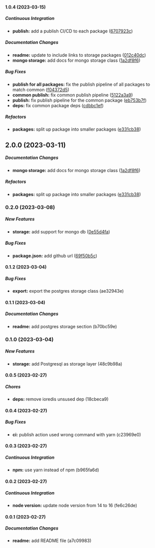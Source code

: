 #### 1.0.4 (2023-03-15)

##### Continuous Integration

* **publish:**  add a publish CI/CD to each package ([6707923c](https://github.com/khaledosama999/distributed-locks/commit/6707923c4880db8c568759d9de383b733fbae595))

##### Documentation Changes

* **readme:**  update to include links to storage packages ([012c40dc](https://github.com/khaledosama999/distributed-locks/commit/012c40dc41c27a647aa6687d85291c1196377ce5))
* **mongo storage:**  add docs for mongo storage class ([1a2df8f6](https://github.com/khaledosama999/distributed-locks/commit/1a2df8f6b895c277f2b3690a8aac0937d1ee667f))

##### Bug Fixes

* **publish for all packages:**  fix the publish pipeline of all packages to match common ([f04372d5](https://github.com/khaledosama999/distributed-locks/commit/f04372d53380b5ce6355202b0a30f8e166257534))
* **common publish:**  fix common publish pipeline ([5122a3a9](https://github.com/khaledosama999/distributed-locks/commit/5122a3a99c8a74a6c1b2f09634c2612584c525d5))
* **publish:**  fix publish pipeline for the common package ([eb753b7f](https://github.com/khaledosama999/distributed-locks/commit/eb753b7f17029e843bfed07a09f80ec65d965bb7))
* **deps:**  fix common package deps ([cdbbc1ef](https://github.com/khaledosama999/distributed-locks/commit/cdbbc1efde18a6352da489572c12f403878ecca6))

##### Refactors

* **packages:**  split up package into smaller packages ([e331cb38](https://github.com/khaledosama999/distributed-locks/commit/e331cb388077cda3e5a6a2e9fc6fa05e4dc25cba))

## 2.0.0 (2023-03-11)

##### Documentation Changes

* **mongo storage:**  add docs for mongo storage class ([1a2df8f6](https://github.com/khaledosama999/distributed-locks/commit/1a2df8f6b895c277f2b3690a8aac0937d1ee667f))

##### Refactors

* **packages:**  split up package into smaller packages ([e331cb38](https://github.com/khaledosama999/distributed-locks/commit/e331cb388077cda3e5a6a2e9fc6fa05e4dc25cba))

### 0.2.0 (2023-03-08)

##### New Features

* **storage:**  add support for mongo db ([0e55d4fa](https://github.com/khaledosama999/distributed-locks/commit/0e55d4fabbcad1ea9ccb2e2b678ddf4eccbc617e))

##### Bug Fixes

* **package.json:**  add github url ([69f50b5c](https://github.com/khaledosama999/distributed-locks/commit/69f50b5cd4e5639edfbc7189ab7af61dc159ec58))

#### 0.1.2 (2023-03-04)

##### Bug Fixes

* **export:**  export the postgres storage class (ae32943e)

#### 0.1.1 (2023-03-04)

##### Documentation Changes

* **readme:**  add postgres storage section (b70bc59e)

### 0.1.0 (2023-03-04)

##### New Features

* **storage:**  add Postgresql as storage layer (48c9b98a)

#### 0.0.5 (2023-02-27)

##### Chores

* **deps:**  remove ioredis unsused dep (18cbeca9)

#### 0.0.4 (2023-02-27)

##### Bug Fixes

* **ci:**  publish action used wrong command with yarn (c23969e0)

#### 0.0.3 (2023-02-27)

##### Continuous Integration

* **npm:**  use yarn instead of npm (b965fa6d)

#### 0.0.2 (2023-02-27)

##### Continuous Integration

* **node version:**  update node version from 14 to 16 (fe6c26de)

#### 0.0.1 (2023-02-27)

##### Documentation Changes

* **readme:**  add README file (a7c09983)

